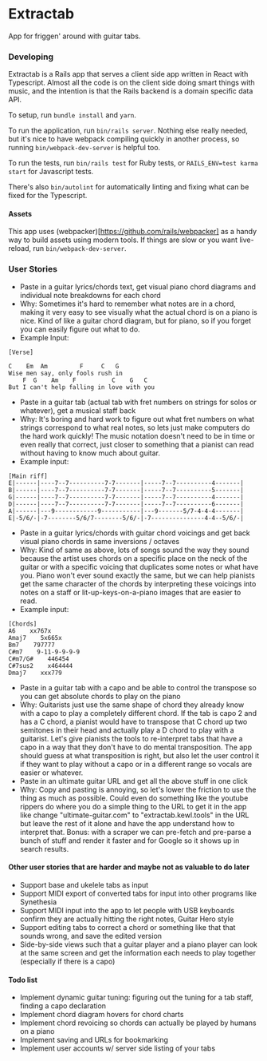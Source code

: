 # Extractab

App for friggen' around with guitar tabs.

### Developing

Extractab is a Rails app that serves a client side app written in React with Typescript. Almost all the code is on the client side doing smart things with music, and the intention is that the Rails backend is a domain specific data API.

To setup, run `bundle install` and `yarn`.

To run the application, run `bin/rails server`. Nothing else really needed, but it's nice to have webpack compiling quickly in another process, so running `bin/webpack-dev-server` is helpful too.

To run the tests, run `bin/rails test` for Ruby tests, or `RAILS_ENV=test karma start` for Javascript tests.

There's also `bin/autolint` for automatically linting and fixing what can be fixed for the Typescript.

#### Assets

This app uses (webpacker)[https://github.com/rails/webpacker] as a handy way to build assets using modern tools. If things are slow or you want live-reload, run `bin/webpack-dev-server`.

### User Stories

 - Paste in a guitar lyrics/chords text, get visual piano chord diagrams and individual note breakdowns for each chord
  - Why: Sometimes it's hard to remember what notes are in a chord, making it very easy to see visually what the actual chord is on a piano is nice. Kind of like a guitar chord diagram, but for piano, so if you forget you can easily figure out what to do.
  - Example Input:
```
[Verse]

C    Em  Am         F     C   G
Wise men say, only fools rush in
    F  G    Am    F          C    G   C
But I can't help falling in love with you
```

 - Paste in a guitar tab (actual tab with fret numbers on strings for solos or whatever), get a musical staff back
  - Why: It's boring and hard work to figure out what fret numbers on what strings correspond to what real notes, so lets just make computers do the hard work quickly! The music notation doesn't need to be in time or even really that correct, just closer to something that a pianist can read without having to know much about guitar.
  - Example input:
```
[Main riff]
E|------|----7--7----------7-7-------|-----7--7----------4-------|
B|------|----7--7----------7-7-------|-----7--7----------5-------|
G|------|----7--7----------7-7-------|-----7--7----------4-------|
D|------|----7--7----------7-7-------|-----7--7----------6-------|
A|------|---9------------9-----------|---9-------5/7-4-4-4-------|
E|-5/6/-|-7--------5/6/7--------5/6/-|-7---------------4-4--5/6/-|
```

 - Paste in a guitar lyrics/chords with guitar chord voicings and get back visual piano chords in same inversions / octaves
  - Why: Kind of same as above, lots of songs sound the way they sound because the artist uses chords on a specific place on the neck of the guitar or with a specific voicing that duplicates some notes or what have you. Piano won't ever sound exactly the same, but we can help pianists get the same character of the chords by interpreting these voicings into notes on a staff or lit-up-keys-on-a-piano images that are easier to read.
  - Example input:
```
[Chords]
A6    xx767x
Amaj7    5x665x
Bm7    797777
C#m7    9-11-9-9-9-9
C#m7/G#    446454
C#7sus2    x464444
Dmaj7    xxx779
```

 - Paste in a guitar tab with a capo and be able to control the transpose so you can get absolute chords to play on the piano
  - Why: Guitarists just use the same shape of chord they already know with a capo to play a completely different chord. If the tab is capo 2 and has a C chord, a pianist would have to transpose that C chord up two semitones in their head and actually play a D chord to play with a guitarist. Let's give pianists the tools to re-interpret tabs that have a capo in a way that they don't have to do mental transposition. The app should guess at what transposition is right, but also let the user control it if they want to play without a capo or in a different range so vocals are easier or whatever.
 - Paste in an ultimate guitar URL and get all the above stuff in one click
  - Why: Copy and pasting is annoying, so let's lower the friction to use the thing as much as possible. Could even do something like the youtube rippers do where you do a simple thing to the URL to get it in the app like change "ultimate-guitar.com" to "extractab.kewl.tools" in the URL but leave the rest of it alone and have the app understand how to interpret that. Bonus: with a scraper we can pre-fetch and pre-parse a bunch of stuff and render it faster and for Google so it shows up in search results.

#### Other user stories that are harder and maybe not as valuable to do later

 - Support base and ukelele tabs as input
 - Support MIDI export of converted tabs for input into other programs like Synethesia
 - Support MIDI input into the app to let people with USB keyboards confirm they are actually hitting the right notes, Guitar Hero style
 - Support editing tabs to correct a chord or something like that that sounds wrong, and save the edited version
 - Side-by-side views such that a guitar player and a piano player can look at the same screen and get the information each needs to play together (especially if there is a capo)

#### Todo list

 - Implement dynamic guitar tuning: figuring out the tuning for a tab staff, finding a capo declaration
 - Implement chord diagram hovers for chord charts
 - Implement chord revoicing so chords can actually be played by humans on a piano
 - Implement saving and URLs for bookmarking
 - Implement user accounts w/ server side listing of your tabs
